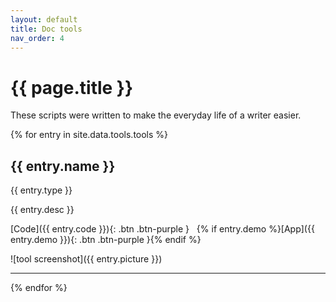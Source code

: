 ```yaml
---
layout: default
title: Doc tools
nav_order: 4
---
```


# {{ page.title }}

These scripts were written to make the everyday life of a writer easier.

{% for entry in site.data.tools.tools %}

## {{ entry.name }}

{{ entry.type }}

{{ entry.desc }}

[Code]({{ entry.code }}){: .btn .btn-purple }&nbsp;&nbsp;
{% if entry.demo %}[App]({{ entry.demo }}){: .btn .btn-purple }{% endif %}

![tool screenshot]({{ entry.picture }})

<hr/>

{% endfor %}



